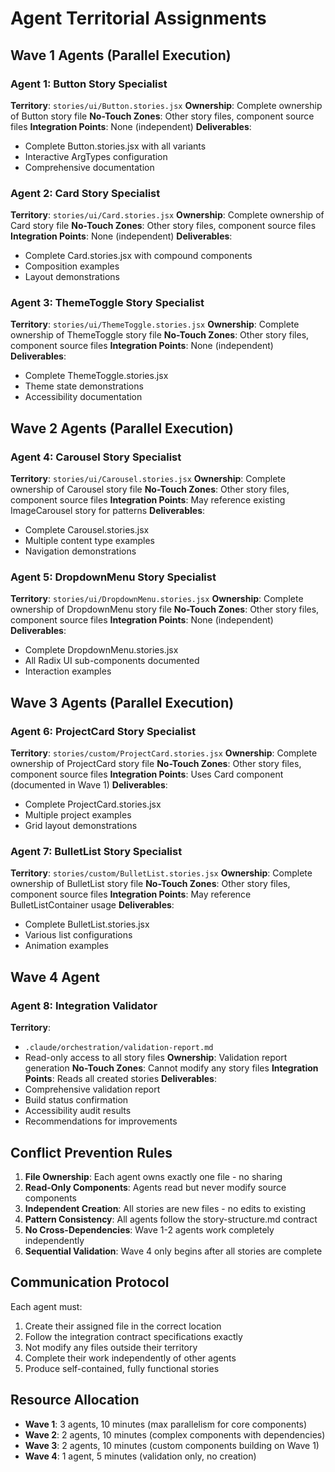 # Agent Territorial Assignments

## Wave 1 Agents (Parallel Execution)

### Agent 1: Button Story Specialist
**Territory**: `stories/ui/Button.stories.jsx`
**Ownership**: Complete ownership of Button story file
**No-Touch Zones**: Other story files, component source files
**Integration Points**: None (independent)
**Deliverables**:
- Complete Button.stories.jsx with all variants
- Interactive ArgTypes configuration
- Comprehensive documentation

### Agent 2: Card Story Specialist
**Territory**: `stories/ui/Card.stories.jsx`
**Ownership**: Complete ownership of Card story file
**No-Touch Zones**: Other story files, component source files
**Integration Points**: None (independent)
**Deliverables**:
- Complete Card.stories.jsx with compound components
- Composition examples
- Layout demonstrations

### Agent 3: ThemeToggle Story Specialist
**Territory**: `stories/ui/ThemeToggle.stories.jsx`
**Ownership**: Complete ownership of ThemeToggle story file
**No-Touch Zones**: Other story files, component source files
**Integration Points**: None (independent)
**Deliverables**:
- Complete ThemeToggle.stories.jsx
- Theme state demonstrations
- Accessibility documentation

## Wave 2 Agents (Parallel Execution)

### Agent 4: Carousel Story Specialist
**Territory**: `stories/ui/Carousel.stories.jsx`
**Ownership**: Complete ownership of Carousel story file
**No-Touch Zones**: Other story files, component source files
**Integration Points**: May reference existing ImageCarousel story for patterns
**Deliverables**:
- Complete Carousel.stories.jsx
- Multiple content type examples
- Navigation demonstrations

### Agent 5: DropdownMenu Story Specialist
**Territory**: `stories/ui/DropdownMenu.stories.jsx`
**Ownership**: Complete ownership of DropdownMenu story file
**No-Touch Zones**: Other story files, component source files
**Integration Points**: None (independent)
**Deliverables**:
- Complete DropdownMenu.stories.jsx
- All Radix UI sub-components documented
- Interaction examples

## Wave 3 Agents (Parallel Execution)

### Agent 6: ProjectCard Story Specialist
**Territory**: `stories/custom/ProjectCard.stories.jsx`
**Ownership**: Complete ownership of ProjectCard story file
**No-Touch Zones**: Other story files, component source files
**Integration Points**: Uses Card component (documented in Wave 1)
**Deliverables**:
- Complete ProjectCard.stories.jsx
- Multiple project examples
- Grid layout demonstrations

### Agent 7: BulletList Story Specialist
**Territory**: `stories/custom/BulletList.stories.jsx`
**Ownership**: Complete ownership of BulletList story file
**No-Touch Zones**: Other story files, component source files
**Integration Points**: May reference BulletListContainer usage
**Deliverables**:
- Complete BulletList.stories.jsx
- Various list configurations
- Animation examples

## Wave 4 Agent

### Agent 8: Integration Validator
**Territory**:
- `.claude/orchestration/validation-report.md`
- Read-only access to all story files
**Ownership**: Validation report generation
**No-Touch Zones**: Cannot modify any story files
**Integration Points**: Reads all created stories
**Deliverables**:
- Comprehensive validation report
- Build status confirmation
- Accessibility audit results
- Recommendations for improvements

## Conflict Prevention Rules

1. **File Ownership**: Each agent owns exactly one file - no sharing
2. **Read-Only Components**: Agents read but never modify source components
3. **Independent Creation**: All stories are new files - no edits to existing
4. **Pattern Consistency**: All agents follow the story-structure.md contract
5. **No Cross-Dependencies**: Wave 1-2 agents work completely independently
6. **Sequential Validation**: Wave 4 only begins after all stories are complete

## Communication Protocol

Each agent must:
1. Create their assigned file in the correct location
2. Follow the integration contract specifications exactly
3. Not modify any files outside their territory
4. Complete their work independently of other agents
5. Produce self-contained, fully functional stories

## Resource Allocation

- **Wave 1**: 3 agents, 10 minutes (max parallelism for core components)
- **Wave 2**: 2 agents, 10 minutes (complex components with dependencies)
- **Wave 3**: 2 agents, 10 minutes (custom components building on Wave 1)
- **Wave 4**: 1 agent, 5 minutes (validation only, no creation)